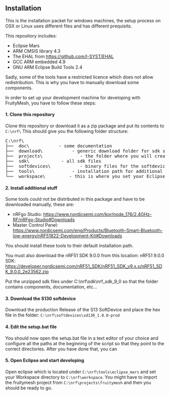 ## Installation
This is the installation packet for windows machines, the setup process on OSX or Linux uses different files and has different prequisits.

This repository includes:
- Eclipse Mars
- ARM CMSIS library 4.3
- The EHAL from https://github.com/I-SYST/EHAL
- GCC ARM embedded 4.9
- GNU ARM Eclipse Build Tools 2.4

Sadly, some of the tools have a restricted licence which does not allow redistribution. This is why you have to manually download some components.

In order to set up your development machine for developing with FruityMesh, you have to follow these steps:

#### 1. Clone this repository
Clone this repository or download it as a zip package and put its contents to `C:\nrf\`
This should give you the following folder structure:
<pre>
C:\nrf\
├──  doc\           - some documentation
├──  download\           - generic download folder for sdk stuff
├──  projects\              - the folder where you will create your projects
├──  sdk\            - all sdk files
├──  softdevices\           - binary files for the softdevices that are used
├──  tools\              - installation path for additional tools or links to these tools
└──  workspace\         - this is where you set your Eclipse workspace
</pre>

#### 2. Install additional stuff
Some tools could not be distributed in this package and have to be downloaded manually, these are:
- nRFgo Studio: https://www.nordicsemi.com/kor/node_176/2.4GHz-RF/nRFgo-Studio#Downloads
- Master Control Panel: https://www.nordicsemi.com/eng/Products/Bluetooth-Smart-Bluetooth-low-energy/nRF51822-Development-Kit#Downloads

You should install these tools to their default installation path.

You must also download the nRF51 SDK 9.0.0 from this location:
nRF51 9.0.0 SDK: https://developer.nordicsemi.com/nRF51_SDK/nRF51_SDK_v9.x.x/nRF51_SDK_9.0.0_2e23562.zip

Put the unzipped sdk files under C:\nrf\sdk\nrf_sdk_9_0 so that the folder contains components, documentation, etc...

#### 3. Download the S130 softdevice
Download the production Release of the S13 SoftDevice and place the hex file in the folder: `C:\nrf\softdevices\sd130_1.0.0-prod`

#### 4. Edit the setup.bat file
You should now open the setup.bat file in a text editor of your choice and configure all the paths at the beginning of the script so that they point to the correct directories. After you have done that, you can 

#### 5. Open Eclipse and start developing
Open eclipse which is located under `C:\nrf\tools\eclipse_mars` and set your Workspace directory to `C:\nrf\workspace`. You might have to import the fruitymesh project from `C:\nrf\projects\fruitymesh` and then you should be ready to go.